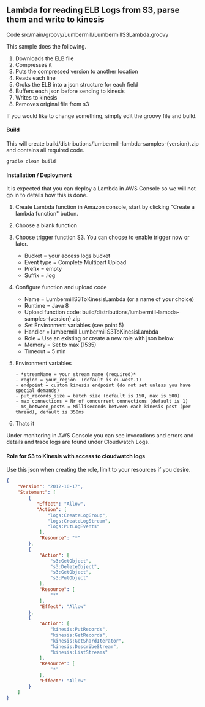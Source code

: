 ## Lambda for reading ELB Logs from S3, parse them and write to kinesis

Code src/main/groovy/Lumbermill/LumbermillS3Lambda.groovy

This sample does the following.


1. Downloads the ELB file
2. Compresses it
3. Puts the compressed version to another location
4. Reads each line 
5. Groks the ELB into a json structure for each field
6. Buffers each json before sending to kinesis
7. Writes to kinesis
8. Removes original file from s3

If you would like to change something, simply edit the groovy file and build.


#### Build

This will create build/distributions/lumbermill-lambda-samples-{version}.zip and contains
all required code.

```
gradle clean build
```

#### Installation / Deployment

It is expected that you can deploy a Lambda in AWS Console so we will not go in to details
how this is done.


1. Create Lambda function in Amazon console, start by clicking "Create a lambda function" button.

2. Choose a blank function

3. Choose trigger function S3. You can choose to enable trigger now or later.
      
    - Bucket = your access logs bucket
    - Event type = Complete Multipart Upload
    - Prefix = empty
    - Suffix = .log
      
      
4. Configure function and upload code

      - Name = LumbermillS3ToKinesisLambda (or a name of your choice)
      - Runtime = Java 8
      - Upload function code: build/distributions/lumbermill-lambda-samples-{version}.zip
      - Set Environment variables (see point 5)
      - Handler = lumbermill.LumbermillS3ToKinesisLambda
      - Role = Use an existing or create a new role with json below
      - Memory = Set to max (1535)
      - Timeout = 5 min      
      
      
5. Environment variables
       
       - *streamName = your_stream_name (required)*
       - region = your_region  (default is eu-west-1) 
       - endpoint = custom kinesis endpoint (do not set unless you have special demands)
       - put_records_size = batch size (default is 150, max is 500)
       - max_connections = Nr of concurrent connections (default is 1)
       - ms_between_posts = Milliseconds between each kinesis post (per thread), default is 350ms        


5. Thats it
      
Under monitoring in AWS Console you can see invocations and errors and details
and trace logs are found under Cloudwatch Logs.
      
      
#### Role for S3 to Kinesis with access to cloudwatch logs   
   
Use this json when creating the role, limit to your resources if you desire.

```json
{
    "Version": "2012-10-17",
    "Statement": [
        {
           "Effect": "Allow",
           "Action": [
               "logs:CreateLogGroup",
               "logs:CreateLogStream",
               "logs:PutLogEvents"
            ],
            "Resource": "*"
        },
        {
            "Action": [
                "s3:GetObject",
                "s3:DeleteObject",
                "s3:GetObject",
                "s3:PutObject"
            ],
            "Resource": [
                "*"
            ],
            "Effect": "Allow"
        },
        {
            "Action": [
                "kinesis:PutRecords",
                "kinesis:GetRecords",
                "kinesis:GetShardIterator",
                "kinesis:DescribeStream",
                "kinesis:ListStreams"
            ],
            "Resource": [
                "*"
            ],
            "Effect": "Allow"
        }
    ]
}
```
